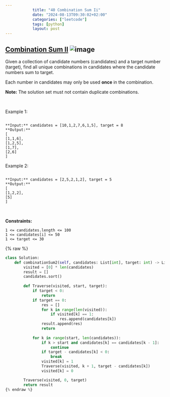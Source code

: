 ```yaml
---
            title: "40 Combination Sum Ii"
            date: "2024-08-13T09:30:02+02:00"
            categories: ["leetcode"]
            tags: [python]
            layout: post
---
```

            
## [Combination Sum II](https://leetcode.com/problems/combination-sum-ii) ![image](https://img.shields.io/badge/Difficulty-Medium-orange)

Given a collection of candidate numbers (candidates) and a target number (target), find all unique combinations in candidates where the candidate numbers sum to target.

Each number in candidates may only be used **once** in the combination.

**Note:** The solution set must not contain duplicate combinations.

 

Example 1:

```

**Input:** candidates = [10,1,2,7,6,1,5], target = 8
**Output:** 
[
[1,1,6],
[1,2,5],
[1,7],
[2,6]
]

```

Example 2:

```

**Input:** candidates = [2,5,2,1,2], target = 5
**Output:** 
[
[1,2,2],
[5]
]

```

 

**Constraints:**

	1 <= candidates.length <= 100
	1 <= candidates[i] <= 50
	1 <= target <= 30

{% raw %}
```python
class Solution:
    def combinationSum2(self, candidates: List[int], target: int) -> List[List[int]]:
        visited = [0] * len(candidates)
        result = []
        candidates.sort()
        
        def Traverse(visited, start, target):
            if target < 0:
                return 
            if target == 0:
                res = [] 
                for k in range(len(visited)):
                    if visited[k] == 1:
                        res.append(candidates[k])
                result.append(res)
                return
            
            for k in range(start, len(candidates)):
                if k > start and candidates[k] == candidates[k - 1]:
                    continue
                if target - candidates[k] < 0:
                    break
                visited[k] = 1
                Traverse(visited, k + 1, target - candidates[k])
                visited[k] = 0

        Traverse(visited, 0, target)
        return result
{% endraw %}
